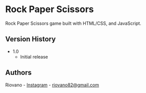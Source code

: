 # Rock Paper Scissors

Rock Paper Scissors game built with HTML/CSS, and JavaScript.

## Version History

* 1.0
    * Initial release

## Authors

Riovano - [Instagram](https://www.instagram.com/riovanop/) - riovano82@gmail.com <br />
